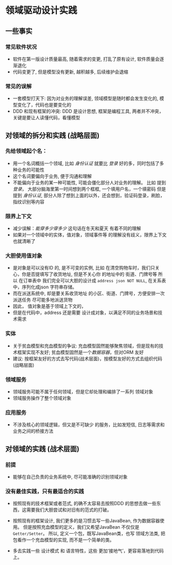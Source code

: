 # 领域驱动设计实践

## 一些事实

### 常见软件状况
- 软件在第一版设计质量最高, 随着需求的变更, 打乱了原有设计, 软件质量会逐渐退化
- 代码变更了, 但是模型没有更新, 越积越多, 后续维护会退缩

### 常见的误解

- 一套模型打天下: 因为对业务的理解误差, 领域模型是随时都会发生变化的, 模型变化了，代码也是要变化的
- DDD 和现有框架的冲突: DDD 是设计思想, 框架是编程工具, 两者并不冲突，关键是要让人读懂代码，看懂模型

## 对领域的拆分和实践 (战略层面)

### 先给**领域**起个名：
 - 用一个名词概括一个领域, 比如 *身份认证* 就要比 *登录* 好的多，同时包括了多种业务的可能性
 - 这个名词要偏向于业务, 便于沟通和理解
 - 不能偏向于业务的某一种可能性, 可能会僵化部分人对业务的理解。 比如 提到 *登录*， 大部分脑海里第一时间想到两个框框, 一个填用户名，一个填密码
但是提到 *身份认证*, 部分人除了想到上面的以外，还会想到，验证码登录，刷脸，指纹识别等内容

### 限界上下文
 - 减少误解：*能穿多少穿多少* 这句话在冬天和夏天 有着不同的理解
 - 如果对一个领域中的实体，值对象，领域事件等 的理解没有歧义，限界上下文也就清晰了

### 大胆使用**值对象**
 - 是对象是可以没有ID 的, 是不可变的实例, 比如 在清空购物车时，我们只关心，你是否提填写了收货地址, 但是不关心你 的地址中的 街道、门牌号等
   所以 在订单表中 我们完全可以大胆的设计成 `address json NOT NULL`, 在关系表中，序列化成json 字符串存储。
 - 而在派送系统中, 却是要关系收货地址 的小区、街道、门牌号，方便安排一次派送任务 尽可能多地派送货物
 - 因此， 值对象是基于领域上下文的， 
 - 但是在代码中，address 还是需要 设计成对象，以满足不同的业务场景和技术需求

### 实体
 - 关于贫血模型和充血模型的争议: 充血模型固然能够聚焦领域，但是现有的技术框架实现不友好; 贫血模型固然是一个*数据容器*，但对ORM 友好
 - 建议: 按框架友好的方式去写代码(战术层面)，按模型友好的方式去组织代码(战略层面)

### 领域服务

 - 领域服务可能不属于任何领域，但是它却处理和编排了一系列 领域对象
 - 领域服务操作了整个领域对象

### 应用服务
 -  不涉及核心的领域逻辑，但又是不可缺少 的服务，比如发短信, 日志等需求和业务之间的桥接方法

## 对领域的实践 (战术层面)

### 前提 

  - 能够在自己负责的业务系统中, 尽可能准确的识别领域对象
  
### 没有最佳实践，只有最适合的实践

  - 按照现有的技术框架或者范式, 的确不太容易去按照DDD 的思想去做一些东西，这需要我们大胆尝试和对旧有的范式的打破。

  - 按照现有的框架设计, 我们更多的是习惯去写一些JavaBean, 作为数据容器使用。 但是按照充血模型的定义，我们又希望JavaBean 不仅仅是 `Getter/Setter`。
  所以, 定义一个包，既写JavaBean类，也写 领域方法类, 把包看作一个充血模型的实现, 而不是一个简单的类。

  - 多去实践一些 设计模式 和 语言特性，这些 更加‘接地气’，更容易落地到代码上。 






